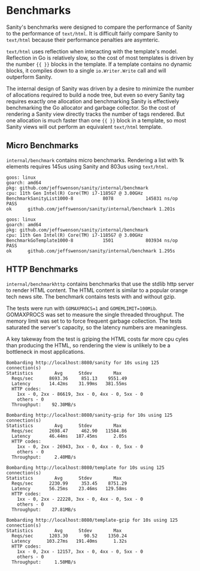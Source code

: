 # Benchmarks

Sanity's benchmarks were designed to compare the performance of Sanity to the
performance of `text/html`. It is difficult fairly compare Sanity to
`text/html` because their performance penalties are asymteric.

`text/html` uses reflection when interacting with the template's model.
Reflection in Go is relatively slow, so the cost of most templates is driven by
the number `{{ }}` blocks in the template. If a template contains no dynamic
blocks, it compiles down to a single `io.Writer.Write` call and will outperform
Sanity.

The internal design of Sanity was driven by a desire to minimize the number of
allocations required to build a node tree, but even so every Sanity tag
requires exactly one allocation and benchmarking Sanity is effectively
benchmarking the Go allocator and garbage collector. So the cost of rendering a
Sanity view directly tracks the number of tags rendered. But one allocation is
much faster than one `{{ }}` block in a template, so most Sanity views will out
perform an equivalent `text/html` template.

## Micro Benchmarks

`internal/benchmark` contains micro benchmarks. Rendering a list with 1k
elements requires 145us using Sanity and 803us using `text/html`.

```
goos: linux
goarch: amd64
pkg: github.com/jeffswenson/sanity/internal/benchmark
cpu: 11th Gen Intel(R) Core(TM) i7-1185G7 @ 3.00GHz
BenchmarkSanityList1000-8           8078            145831 ns/op
PASS
ok      github.com/jeffswenson/sanity/internal/benchmark 1.201s
```

```
goos: linux
goarch: amd64
pkg: github.com/jeffswenson/sanity/internal/benchmark
cpu: 11th Gen Intel(R) Core(TM) i7-1185G7 @ 3.00GHz
BenchmarkGoTemplate1000-8           1501            803934 ns/op
PASS
ok      github.com/jeffswenson/sanity/internal/benchmark 1.295s
```

## HTTP Benchmarks

`internal/benchmarkhttp` contains benchmarks that use the stdlib http server to
render HTML content. The HTML content is similar to a popular orange tech news
site. The benchmark contains tests with and without gzip.

The tests were run with `GOMAXPROCS=1` and `GOMEMLIMIT=100Mib`. GOMAXPROCS was
set to measure the single threaded throughput. The memory limit was set to to
force frequent garbage collection. The tests saturated the server's capacity,
so the latency numbers are meaningless.

A key takeway from the test is gziping the HTML costs far more cpu cyles than
producing the HTML, so rendering the view is unlikely to be a bottleneck in
most applications.

```
Bombarding http://localhost:8080/sanity for 10s using 125 connection(s)
Statistics        Avg      Stdev        Max
  Reqs/sec      8693.36     851.13    9551.49
  Latency       14.42ms    31.99ms   381.55ms
  HTTP codes:
    1xx - 0, 2xx - 86619, 3xx - 0, 4xx - 0, 5xx - 0
    others - 0
  Throughput:    92.30MB/s

Bombarding http://localhost:8080/sanity-gzip for 10s using 125 connection(s)
Statistics        Avg      Stdev        Max
  Reqs/sec      2698.47     462.90   11584.86
  Latency       46.44ms   187.45ms      2.05s
  HTTP codes:
    1xx - 0, 2xx - 26943, 3xx - 0, 4xx - 0, 5xx - 0
    others - 0
  Throughput:     2.40MB/s

Bombarding http://localhost:8080/template for 10s using 125 connection(s)
Statistics        Avg      Stdev        Max
  Reqs/sec      2230.99     353.45    8751.29
  Latency       56.25ms    23.46ms   129.58ms
  HTTP codes:
    1xx - 0, 2xx - 22228, 3xx - 0, 4xx - 0, 5xx - 0
    others - 0
  Throughput:    27.81MB/s

Bombarding http://localhost:8080/template-gzip for 10s using 125 connection(s)
Statistics        Avg      Stdev        Max
  Reqs/sec      1203.30      90.52    1350.24
  Latency      103.27ms   191.40ms      1.32s
  HTTP codes:
    1xx - 0, 2xx - 12157, 3xx - 0, 4xx - 0, 5xx - 0
    others - 0
  Throughput:     1.50MB/s
```
